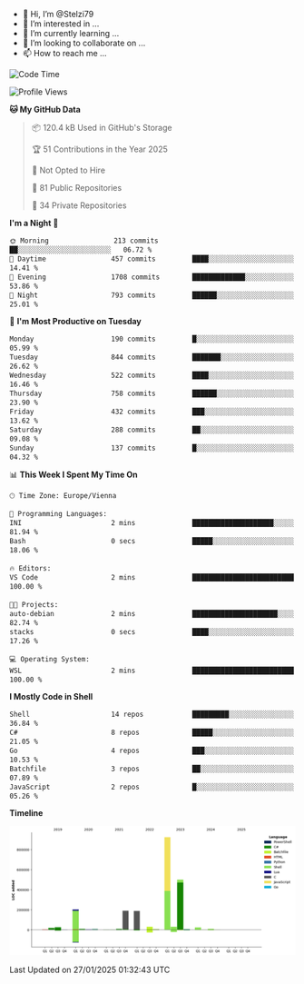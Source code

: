 - 👋 Hi, I’m @Stelzi79
- 👀 I’m interested in ...
- 🌱 I’m currently learning ...
- 💞️ I’m looking to collaborate on ...
- 📫 How to reach me ...

<!--START_SECTION:waka-->
![Code Time](http://img.shields.io/badge/Code%20Time-1%2C117%20hrs%2027%20mins-blue)

![Profile Views](http://img.shields.io/badge/Profile%20Views-0-blue)

**🐱 My GitHub Data** 

> 📦 120.4 kB Used in GitHub's Storage 
 > 
> 🏆 51 Contributions in the Year 2025
 > 
> 🚫 Not Opted to Hire
 > 
> 📜 81 Public Repositories 
 > 
> 🔑 34 Private Repositories 
 > 
**I'm a Night 🦉** 

```text
🌞 Morning                213 commits         ██░░░░░░░░░░░░░░░░░░░░░░░   06.72 % 
🌆 Daytime                457 commits         ████░░░░░░░░░░░░░░░░░░░░░   14.41 % 
🌃 Evening                1708 commits        █████████████░░░░░░░░░░░░   53.86 % 
🌙 Night                  793 commits         ██████░░░░░░░░░░░░░░░░░░░   25.01 % 
```
📅 **I'm Most Productive on Tuesday** 

```text
Monday                   190 commits         █░░░░░░░░░░░░░░░░░░░░░░░░   05.99 % 
Tuesday                  844 commits         ███████░░░░░░░░░░░░░░░░░░   26.62 % 
Wednesday                522 commits         ████░░░░░░░░░░░░░░░░░░░░░   16.46 % 
Thursday                 758 commits         ██████░░░░░░░░░░░░░░░░░░░   23.90 % 
Friday                   432 commits         ███░░░░░░░░░░░░░░░░░░░░░░   13.62 % 
Saturday                 288 commits         ██░░░░░░░░░░░░░░░░░░░░░░░   09.08 % 
Sunday                   137 commits         █░░░░░░░░░░░░░░░░░░░░░░░░   04.32 % 
```


📊 **This Week I Spent My Time On** 

```text
🕑︎ Time Zone: Europe/Vienna

💬 Programming Languages: 
INI                      2 mins              ████████████████████░░░░░   81.94 % 
Bash                     0 secs              █████░░░░░░░░░░░░░░░░░░░░   18.06 % 

🔥 Editors: 
VS Code                  2 mins              █████████████████████████   100.00 % 

🐱‍💻 Projects: 
auto-debian              2 mins              █████████████████████░░░░   82.74 % 
stacks                   0 secs              ████░░░░░░░░░░░░░░░░░░░░░   17.26 % 

💻 Operating System: 
WSL                      2 mins              █████████████████████████   100.00 % 
```

**I Mostly Code in Shell** 

```text
Shell                    14 repos            █████████░░░░░░░░░░░░░░░░   36.84 % 
C#                       8 repos             █████░░░░░░░░░░░░░░░░░░░░   21.05 % 
Go                       4 repos             ███░░░░░░░░░░░░░░░░░░░░░░   10.53 % 
Batchfile                3 repos             ██░░░░░░░░░░░░░░░░░░░░░░░   07.89 % 
JavaScript               2 repos             █░░░░░░░░░░░░░░░░░░░░░░░░   05.26 % 
```



**Timeline**

![Lines of Code chart](https://raw.githubusercontent.com/Stelzi79/Stelzi79/main/assets/bar_graph.png)


 Last Updated on 27/01/2025 01:32:43 UTC
<!--END_SECTION:waka-->

<!---
Stelzi79/Stelzi79 is a ✨ special ✨ repository because its `README.md` (this file) appears on your GitHub profile.
You can click the Preview link to take a look at your changes.
--->
